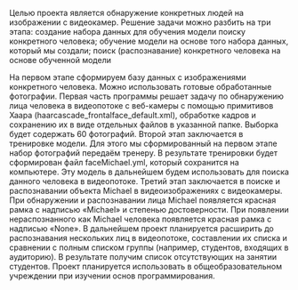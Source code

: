 Целью проекта является обнаружение конкретных людей на изображении с видеокамер. Решение задачи можно разбить на три этапа:
создание набора данных для обучения модели поиску конкретного человека;
обучение модели на основе того набора данных, который мы создали;
поиск (распознавание) конкретного человека на основе обученной модели

На первом этапе сформируем базу данных с изображениями конкретного человека. Можно использовать готовые обработанные фотографии. Первая часть программы решает задачу по обнаружению лица человека в видеопотоке с веб-камеры с помощью примитивов Хаара (haarcascade_frontalface_default.xml), обработке кадров и сохранению их в виде отдельных файлов в указанной папке. Выборка будет содержать 60 фотографий.
Второй этап заключается в тренировке модели. Для этого мы сформированный на первом этапе набор фотографий передаём тренеру. В результате тренировки будет сформирован файл faceMichael.yml, который сохранится на компьютере. Эту модель в дальнейшем будем использовать для поиска данного человека в видеопотоке.
Третий этап заключается в поиске и распознавании объекта Michael в видеоизображениях с видеокамеры. При обнаружении и распознавании лица Michael появляется красная рамка с надписью «Michael» и степенью достоверности. При появлении нераспознанного как Michael человека появляется красная рамка с надписью «None».
В дальнейшем проект планируется расширить до распознавания нескольких лиц в видеопотоке, составлении их списка и сравнении с полным списком группы (например, студентов, входящих в аудиторию). В результате получим список отсутствующих на занятии студентов.
Проект планируется использовать в общеобразовательном учреждении при изучении основ программирования. 

